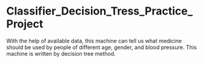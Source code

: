 # Classifier_Decision_Tress_Practice_Project
With the help of available data, this machine can tell us what medicine should be used by people of different age, gender, and blood pressure. This machine is written by decision tree method.
